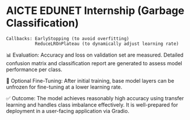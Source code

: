# AICTE EDUNET Internship (Garbage Classification)

    Callbacks: EarlyStopping (to avoid overfitting)
               ReduceLROnPlateau (to dynamically adjust learning rate)

📊 Evaluation:
    Accuracy and loss on validation set are measured.
    Detailed confusion matrix and classification report are generated to assess model performance per class.

🎯 Optional Fine-Tuning:
    After initial training, base model layers can be unfrozen for fine-tuning at a lower learning rate.

✅ Outcome:
   The model achieves reasonably high accuracy using transfer learning and handles class imbalance effectively.
   It is well-prepared for deployment in a user-facing application via Gradio.

